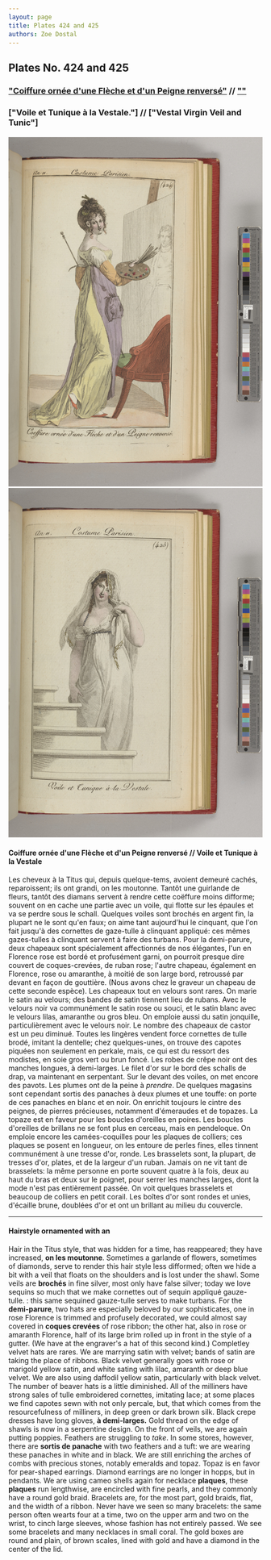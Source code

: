 ```yaml
---
layout: page
title: Plates 424 and 425
authors: Zoe Dostal
---
```


## Plates No. 424 and 425
### ["Coiffure ornée d'une Flèche et d'un Peigne renversé"](#french) // [""](#english) 
### ["Voile et Tunique à la Vestale."] // ["Vestal Virgin Veil and Tunic"]
#### 

![Plate 424](https://github.com/azd2103/Plates/blob/master/CP%20424%20An%2011%20Morgan.jpg?raw=true)
![Plate 425](https://github.com/azd2103/Plates/blob/master/CP%20425%20An%2011%20Morgan.jpg?raw=true)

#### Coiffure ornée d'une Flèche et d'un Peigne renversé // Voile et Tunique à la Vestale <a id="french"></a>
Les cheveux à la Titus qui, depuis quelque-tems, avoient demeuré cachés, reparoissent; ils ont grandi, on les moutonne. Tantôt une guirlande de fleurs, tantôt des diamans servent à rendre cette coëffure moins difforme; souvent on en cache une partie avec un voile, qui flotte sur les épaules et va se perdre sous le schall. Quelques voiles sont brochés en argent fin, la plupart ne le sont qu'en faux; on aime tant aujourd'hui le cinquant, que l'on fait jusqu'à des cornettes de gaze-tulle à clinquant appliqué: ces mêmes gazes-tulles à clinquant servent à faire des turbans. Pour la demi-parure, deux chapeaux sont spécialement affectionnés de nos élégantes, l'un en Florence rose est bordé et profusément garni, on pourroit presque dire couvert de coques-crevées, de ruban rose; l'autre chapeau, également en Florence, rose ou amaranthe, à moitié de son large bord, retroussé par devant en façon de gouttière. (Nous avons chez le graveur un chapeau de cette seconde espèce). Les chapeaux tout en velours sont rares. On marie le satin au velours; des bandes de satin tiennent lieu de rubans. Avec le velours noir va communément le satin rose ou souci, et le satin blanc avec le velours lilas, amaranthe ou gros bleu. On emploie aussi du satin jonquille, particulièrement avec le velours noir. Le nombre des chapeaux de castor est un peu diminué. Toutes les lingères vendent force cornettes de tulle brodé, imitant la dentelle; chez quelques-unes, on trouve des capotes piquées non seulement en perkale, mais, ce qui est du ressort des modistes, en soie gros vert ou brun foncé. Les robes de crêpe noir ont des manches longues, à demi-larges. Le filet d'or sur le bord des schalls de drap, va maintenant en serpentant. Sur le devant des voiles, on met encore des pavots. Les plumes ont de la peine à *prendre*. De quelques magasins sont cependant sortis des panaches à deux plumes et une touffe: on porte de ces panaches en blanc et en noir. On enrichit toujours le cintre des peignes, de pierres précieuses, notamment d'émeraudes et de topazes. La topaze est en faveur pour les boucles d'oreilles en poires. Les boucles d'oreilles de brillans ne se font plus en cerceau, mais en pendeloque. On emploie encore les camées-coquilles pour les plaques de colliers; ces plaques se posent en longueur, on les entoure de perles fines, elles tinnent communément à une tresse d'or, ronde. Les brasselets sont, la plupart, de tresses d'or, plates, et de la largeur d'un ruban. Jamais on ne vit tant de brasselets: la même personne en porte souvent quatre à la fois, deux au haut du bras et deux sur le poignet, pour serrer les manches larges, dont la mode n'est pas entièrement passée. On voit quelques brasselets et beaucoup de colliers en petit corail. Les boîtes d'or sont rondes et unies, d'écaille brune, doublées d'or et ont un brillant au milieu du couvercle.

---

#### Hairstyle ornamented with an  <a id="english"></a>
Hair in the Titus style, that was hidden for a time, has reappeared; they have increased, **on les moutonne**. Sometimes a garlande of flowers, sometimes of diamonds, serve to render this hair style less difformed; often we hide a bit with a veil that floats on the shoulders and is lost under the shawl. Some veils are **brochés** in fine silver, most only have false silver; today we love sequins so much that we make cornettes out of sequin appliqué gauze-tulle. : this same sequined gauze-tulle serves to make turbans. For the **demi-parure**, two hats are especially beloved by our sophisticates, one in rose Florence is trimmed and profusely decorated, we could almost say covered in **coques crevées** of rose ribbon; the other hat, also in rose or amaranth Florence, half of its large brim rolled up in front in the style of a gutter. (We have at the engraver's a hat of this second kind.) Completley velvet hats are rares. We are marrying satin with velvet; bands of satin are taking the place of ribbons. Black velvet generally goes with rose or marigold yellow satin, and white sating with lilac, amaranth or deep blue velvet. We are also using daffodil yellow satin, particularly with black velvet. The number of beaver hats is a little diminished. All of the milliners have strong sales of tulle embroidered cornettes, imitating lace; at some places we find capotes sewn with not only percale, but, that which comes from the resourcefulness of milliners, in deep green or dark brown silk. Black crepe dresses have long gloves, **à demi-larges.** Gold thread on the edge of shawls is now in a serpentine design. On the front of veils, we are again putting poppies. Feathers are struggling to *take*. In some stores, however, there are **sortis de panache** with two feathers and a tuft: we are wearing these panaches in white and in black. We are still enriching the arches of combs with precious stones, notably emeralds and topaz. Topaz is en favor for pear-shaped earrings. Diamond earrings are no longer in hopps, but in pendants. We are using cameo shells again for necklace **plaques**, these **plaques** run lengthwise, are encircled with fine pearls, and they commonly have a round gold braid. Bracelets are, for the most part, gold braids, flat, and the width of a ribbon. Never have we seen so many bracelets: the same person often wearts four at a time, two on the upper arm and two on the wrist, to cinch large sleeves, whose fashion has not entirely passed. We see some bracelets and many necklaces in small coral. The gold boxes are round and plain, of brown scales, lined with gold and have a diamond in the center of the lid.

